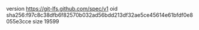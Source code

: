 version https://git-lfs.github.com/spec/v1
oid sha256:f97c8c38dfb6f82570b032ad56bdd213df32ae5ce45614e61bfdf0e8055e3cce
size 19599
